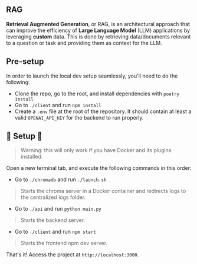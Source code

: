 ## RAG

**Retrieval Augmented Generation**, or RAG, is an architectural approach that can improve the efficiency of **Large Language Model** (LLM) applications by leveraging **custom** data.
This is done by retrieving data/documents relevant to a question or task and providing them as context for the LLM.

## Pre-setup

In order to launch the local dev setup seamlessly, you'll need to do the following:

- Clone the repo, go to the root, and install dependencies with `poetry install`
- Go to `./client` and run `npm install`
- Create a `.env` file at the root of the repository. It should contain at least a valid `OPENAI_API_KEY` for the backend to run properly.

## 🚧 Setup 🚧

> Warning: this will only work if you have Docker and its plugins installed.

Open a new terminal tab, and execute the following commands in this order:

- Go to `./chromadb` and run `./launch.sh`

> Starts the chroma server in a Docker container and redirects logs to the centralized logs folder.

- Go to `./api` and run `python main.py`

> Starts the backend server.

- Go to `./client` and run `npm start`

> Starts the frontend npm dev server.

That's it! Access the project at `http://localhost:3000`.

 


